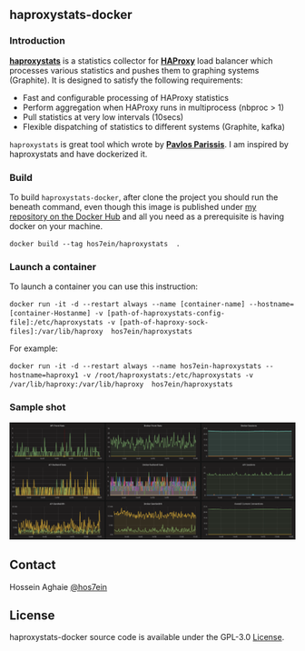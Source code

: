 haproxystats-docker
-------------------

### Introduction ###

<a href="https://github.com/unixsurfer/haproxystats" target="_blank">****haproxystats****</a> is a statistics collector for <a href="https://www.haproxy.org/" target="_blank">**HAProxy**</a> load balancer which
processes various statistics and pushes them to graphing systems (Graphite).
It is designed to satisfy the following requirements:

- Fast and configurable processing of HAProxy statistics
- Perform aggregation when HAProxy runs in multiprocess (nbproc > 1)
- Pull statistics at very low intervals (10secs)
- Flexible dispatching of statistics to different systems (Graphite,  kafka)

`haproxystats` is great tool which wrote by <a href="https://github.com/unixsurfer" target="_blank">**Pavlos Parissis**</a>. I am inspired by haproxystats and have dockerized it.


### Build ###

To build `haproxystats-docker`, after clone the project you should run the beneath command, even though this image is published under [my repository on the Docker Hub](https://hub.docker.com/r/hos7ein/haproxystats) and all you need as a prerequisite is having docker on your machine.
```
docker build --tag hos7ein/haproxystats  .
```

### Launch a container ###

To launch a container you can use this instruction:

```
docker run -it -d --restart always --name [container-name] --hostname=[container-Hostanme] -v [path-of-haproxystats-config-file]:/etc/haproxystats -v [path-of-haproxy-sock-files]:/var/lib/haproxy  hos7ein/haproxystats
```

For example:
```
docker run -it -d --restart always --name hos7ein-haproxystats --hostname=haproxy1 -v /root/haproxystats:/etc/haproxystats -v /var/lib/haproxy:/var/lib/haproxy  hos7ein/haproxystats
```

### Sample shot ###

![grafana](https://raw.githubusercontent.com/hos7ein/haproxystats-docker/master/Pictures/1-grafana.png)


## Contact

Hossein Aghaie [@hos7ein](http://twitter.com/hos7ein)


## License

haproxystats-docker source code is available under the GPL-3.0 [License](/LICENSE).

